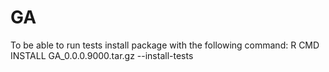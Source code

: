 # GA

To be able to run tests install package with the following command: 
R CMD INSTALL GA_0.0.0.9000.tar.gz --install-tests
